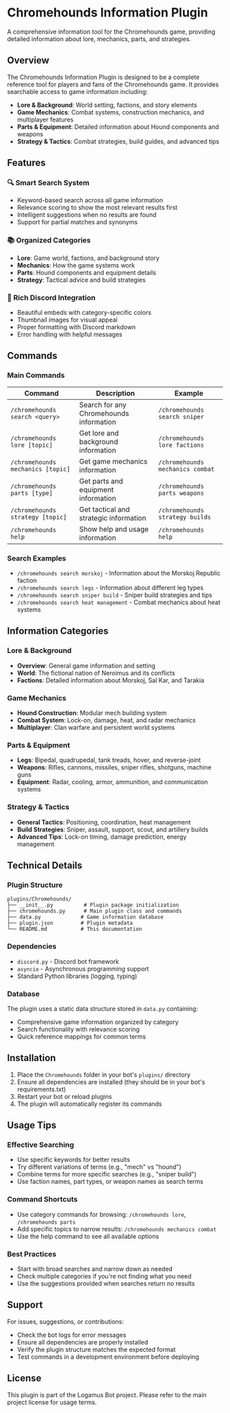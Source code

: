 # Chromehounds Information Plugin

A comprehensive information tool for the Chromehounds game, providing detailed information about lore, mechanics, parts, and strategies.

## Overview

The Chromehounds Information Plugin is designed to be a complete reference tool for players and fans of the Chromehounds game. It provides searchable access to game information including:

- **Lore & Background**: World setting, factions, and story elements
- **Game Mechanics**: Combat systems, construction mechanics, and multiplayer features
- **Parts & Equipment**: Detailed information about Hound components and weapons
- **Strategy & Tactics**: Combat strategies, build guides, and advanced tips

## Features

### 🔍 Smart Search System
- Keyword-based search across all game information
- Relevance scoring to show the most relevant results first
- Intelligent suggestions when no results are found
- Support for partial matches and synonyms

### 📚 Organized Categories
- **Lore**: Game world, factions, and background story
- **Mechanics**: How the game systems work
- **Parts**: Hound components and equipment details
- **Strategy**: Tactical advice and build strategies

### 🎨 Rich Discord Integration
- Beautiful embeds with category-specific colors
- Thumbnail images for visual appeal
- Proper formatting with Discord markdown
- Error handling with helpful messages

## Commands

### Main Commands

| Command | Description | Example |
|---------|-------------|---------|
| `/chromehounds search <query>` | Search for any Chromehounds information | `/chromehounds search sniper` |
| `/chromehounds lore [topic]` | Get lore and background information | `/chromehounds lore factions` |
| `/chromehounds mechanics [topic]` | Get game mechanics information | `/chromehounds mechanics combat` |
| `/chromehounds parts [type]` | Get parts and equipment information | `/chromehounds parts weapons` |
| `/chromehounds strategy [topic]` | Get tactical and strategic information | `/chromehounds strategy builds` |
| `/chromehounds help` | Show help and usage information | `/chromehounds help` |

### Search Examples

- `/chromehounds search morskoj` - Information about the Morskoj Republic faction
- `/chromehounds search legs` - Information about different leg types
- `/chromehounds search sniper build` - Sniper build strategies and tips
- `/chromehounds search heat management` - Combat mechanics about heat systems

## Information Categories

### Lore & Background
- **Overview**: General game information and setting
- **World**: The fictional nation of Neroimus and its conflicts
- **Factions**: Detailed information about Morskoj, Sal Kar, and Tarakia

### Game Mechanics
- **Hound Construction**: Modular mech building system
- **Combat System**: Lock-on, damage, heat, and radar mechanics
- **Multiplayer**: Clan warfare and persistent world systems

### Parts & Equipment
- **Legs**: Bipedal, quadrupedal, tank treads, hover, and reverse-joint
- **Weapons**: Rifles, cannons, missiles, sniper rifles, shotguns, machine guns
- **Equipment**: Radar, cooling, armor, ammunition, and communication systems

### Strategy & Tactics
- **General Tactics**: Positioning, coordination, heat management
- **Build Strategies**: Sniper, assault, support, scout, and artillery builds
- **Advanced Tips**: Lock-on timing, damage prediction, energy management

## Technical Details

### Plugin Structure
```
plugins/Chromehounds/
├── __init__.py          # Plugin package initialization
├── chromehounds.py      # Main plugin class and commands
├── data.py             # Game information database
├── plugin.json         # Plugin metadata
└── README.md           # This documentation
```

### Dependencies
- `discord.py` - Discord bot framework
- `asyncio` - Asynchronous programming support
- Standard Python libraries (logging, typing)

### Database
The plugin uses a static data structure stored in `data.py` containing:
- Comprehensive game information organized by category
- Search functionality with relevance scoring
- Quick reference mappings for common terms

## Installation

1. Place the `Chromehounds` folder in your bot's `plugins/` directory
2. Ensure all dependencies are installed (they should be in your bot's requirements.txt)
3. Restart your bot or reload plugins
4. The plugin will automatically register its commands

## Usage Tips

### Effective Searching
- Use specific keywords for better results
- Try different variations of terms (e.g., "mech" vs "hound")
- Combine terms for more specific searches (e.g., "sniper build")
- Use faction names, part types, or weapon names as search terms

### Command Shortcuts
- Use category commands for browsing: `/chromehounds lore`, `/chromehounds parts`
- Add specific topics to narrow results: `/chromehounds mechanics combat`
- Use the help command to see all available options

### Best Practices
- Start with broad searches and narrow down as needed
- Check multiple categories if you're not finding what you need
- Use the suggestions provided when searches return no results

## Support

For issues, suggestions, or contributions:
- Check the bot logs for error messages
- Ensure all dependencies are properly installed
- Verify the plugin structure matches the expected format
- Test commands in a development environment before deploying

## License

This plugin is part of the Logamus Bot project. Please refer to the main project license for usage terms. 
